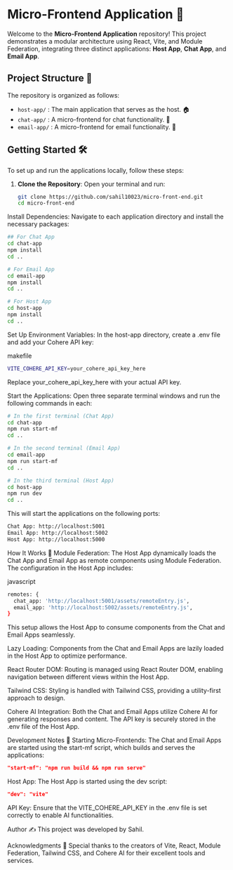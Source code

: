 # Micro-Frontend Application 🚀

Welcome to the **Micro-Frontend Application** repository! This project demonstrates a modular architecture using React, Vite, and Module Federation, integrating three distinct applications: **Host App**, **Chat App**, and **Email App**.

## Project Structure 📂

The repository is organized as follows:

- `host-app/` : The main application that serves as the host. 🏠
- `chat-app/` : A micro-frontend for chat functionality. 💬
- `email-app/` : A micro-frontend for email functionality. 📧

## Getting Started 🛠️

To set up and run the applications locally, follow these steps:

1. **Clone the Repository**: Open your terminal and run:

   ```bash
   git clone https://github.com/sahil10023/micro-front-end.git
   cd micro-front-end
Install Dependencies: Navigate to each application directory and install the necessary packages:
   ```bash
## For Chat App
cd chat-app
npm install
cd ..

# For Email App
cd email-app
npm install
cd ..

# For Host App
cd host-app
npm install
cd ..
  ```
Set Up Environment Variables: In the host-app directory, create a .env file and add your Cohere API key:

makefile
```bash
VITE_COHERE_API_KEY=your_cohere_api_key_here
```

Replace your_cohere_api_key_here with your actual API key.

Start the Applications: Open three separate terminal windows and run the following commands in each:

```bash
# In the first terminal (Chat App)
cd chat-app
npm run start-mf
cd ..

# In the second terminal (Email App)
cd email-app
npm run start-mf
cd ..

# In the third terminal (Host App)
cd host-app
npm run dev
cd ..

```

This will start the applications on the following ports:

```bash
Chat App: http://localhost:5001
Email App: http://localhost:5002
Host App: http://localhost:5000
```
How It Works 🔧
Module Federation: The Host App dynamically loads the Chat App and Email App as remote components using Module Federation. The configuration in the Host App includes:

javascript
```bash
remotes: {
  chat_app: 'http://localhost:5001/assets/remoteEntry.js',
  email_app: 'http://localhost:5002/assets/remoteEntry.js',
}
```
This setup allows the Host App to consume components from the Chat and Email Apps seamlessly.

Lazy Loading: Components from the Chat and Email Apps are lazily loaded in the Host App to optimize performance.

React Router DOM: Routing is managed using React Router DOM, enabling navigation between different views within the Host App.

Tailwind CSS: Styling is handled with Tailwind CSS, providing a utility-first approach to design.

Cohere AI Integration: Both the Chat and Email Apps utilize Cohere AI for generating responses and content. The API key is securely stored in the .env file of the Host App.

Development Notes 📝
Starting Micro-Frontends: The Chat and Email Apps are started using the start-mf script, which builds and serves the applications:

```json
"start-mf": "npm run build && npm run serve"
```
Host App: The Host App is started using the dev script:

```json
"dev": "vite"
```
API Key: Ensure that the VITE_COHERE_API_KEY in the .env file is set correctly to enable AI functionalities.

Author ✍️
This project was developed by Sahil.

Acknowledgments 🙏
Special thanks to the creators of Vite, React, Module Federation, Tailwind CSS, and Cohere AI for their excellent tools and services.